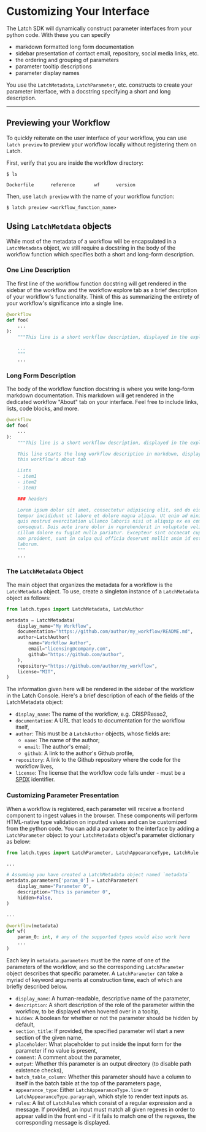 # Customizing Your Interface

The Latch SDK will dynamically construct parameter interfaces from your python code. With these you can specify

* markdown formatted long form documentation
* sidebar presentation of contact email, repository, social media links, etc.
* the ordering and grouping of parameters
* parameter tooltip descriptions
* parameter display names

You use the `LatchMetadata`, `LatchParameter`, etc. constructs to create your parameter interface, with a docstring specifying a short and long description.

---

## Previewing your Workflow

To quickly reiterate on the user interface of your workflow, you can use `latch preview` to preview your workflow locally without registering them on Latch. 

First, verify that you are inside the workflow directory: 
```shell-session
$ ls

Dockerfile      reference       wf      version
```

Then, use `latch preview` with the name of your workflow function: 
```shell-session
$ latch preview <workflow_function_name>
```

## Using `LatchMetdata` objects

While most of the metadata of a workflow will be encapsulated in a `LatchMetadata` object, we still require a docstring in the body of the workflow function which specifies both a short and long-form description.

### One Line Description

The first line of the workflow function docstring will get rendered in the sidebar of the workflow and the workflow explore tab as a brief description of your workflow's functionality. Think of this as summarizing the entirety of your workflow's significance into a single line.

```python
@workflow
def foo(
    ...
):
    """This line is a short workflow description, displayed in the explore tab and sidebar.

    ...
    """
    ...
```

### Long Form Description

The body of the workflow function docstring is where you write long-form markdown documentation. This markdown will get rendered in the dedicated workflow "About" tab on your interface. Feel free to include links, lists, code blocks, and more.

```python
@workflow
def foo(
    ...
):
    """This line is a short workflow description, displayed in the explore tab

    This line starts the long workflow description in markdown, displayed in
    this workflow's about tab

    Lists
    - item1
    - item2
    - item3

    ### headers

    Lorem ipsum dolor sit amet, consectetur adipiscing elit, sed do eiusmod 
    tempor incididunt ut labore et dolore magna aliqua. Ut enim ad minim veniam, 
    quis nostrud exercitation ullamco laboris nisi ut aliquip ex ea commodo 
    consequat. Duis aute irure dolor in reprehenderit in voluptate velit esse 
    cillum dolore eu fugiat nulla pariatur. Excepteur sint occaecat cupidatat 
    non proident, sunt in culpa qui officia deserunt mollit anim id est 
    laborum.
    """
    ...
```

### The `LatchMetadata` Object

The main object that organizes the metadata for a workflow is the `LatchMetadata` object. To use, create a singleton instance of a `LatchMetadata` object as follows:

```python
from latch.types import LatchMetadata, LatchAuthor

metadata = LatchMetadata(
    display_name="My Workflow",
    documentation="https://github.com/author/my_workflow/README.md",
    author=LatchAuthor(
        name="Workflow Author",
        email="licensing@company.com",
        github="https://github.com/author",
    ),
    repository="https://github.com/author/my_workflow",
    license="MIT",
)
```

The information given here will be rendered in the sidebar of the workflow in the Latch Console. Here's a brief description of each of the fields of the LatchMetadata object:

* `display_name`: The name of the workflow, e.g. CRISPResso2,
* `documentation`: A URL that leads to documentation for the workflow itself,
* `author`: This must be a `LatchAuthor` objects, whose fields are:
  * `name`: The name of the author;
  * `email`: The author's email;
  * `github`: A link to the author's Github profile,
* `repository`: A link to the Github repository where the code for the workflow lives,
* `license`: The license that the workflow code falls under - must be a [SPDX](https://spdx.dev/) identifier.

### Customizing Parameter Presentation

When a workflow is registered, each parameter will receive a frontend component to ingest values in the browser. These components will perform HTML-native type validation on inputted values and can be customized from the python code. You can add a parameter to the interface by adding a `LatchParameter` object to your `LatchMetadata` object's parameter dictionary as below:

```python
from latch.types import LatchParameter, LatchAppearanceType, LatchRule

...

# Assuming you have created a LatchMetadata object named `metadata`
metadata.parameters['param_0'] = LatchParameter(
    display_name="Parameter 0",
    description="This is parameter 0",
    hidden=False,
)

...

@workflow(metadata)
def wf(
    param_0: int, # any of the supported types would also work here
    ...
)
```

Each key in `metadata.parameters` must be the name of one of the parameters of the workflow, and so the corresponding `LatchParameter` object describes that specific parameter. A `LatchParameter` can take a myriad of keyword arguments at construction time, each of which are briefly described below.

* `display_name`: A human-readable, descriptive name of the parameter,
* `description`: A short description of the role of the parameter within the workflow, to be displayed when hovered over in a tooltip,
* `hidden`: A boolean for whether or not the parameter should be hidden by default,
* `section_title`: If provided, the specified parameter will start a new section of the given name,
* `placeholder`: What placeholder to put inside the input form for the parameter if no value is present,
* `comment`: A comment about the parameter,
* `output`: Whether this parameter is an output directory (to disable path existence checks),
* `batch_table_column`: Whether this parameter should have a column to itself in the batch table at the top of the parameters page,
* `appearance_type`: Either `LatchAppearanceType.line` or `LatchAppearanceType.paragraph`, which style to render text inputs as.
* `rules`: A list of `LatchRule`s which consist of a regular expression and a message. If provided, an input must match all given regexes in order to appear valid in the front end - if it fails to match one of the regexes, the corresponding message is displayed.
